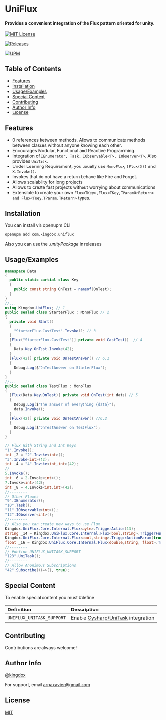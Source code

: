 
<!-- ![Logo](https://kingdox.github.io/assets/img/uniflux.png) -->

UniFlux
===
#### Provides a convenient integration of the Flux pattern oriented for unity.
[![MIT License](https://img.shields.io/badge/License-MIT-green.svg)](https://choosealicense.com/licenses/mit/)

[![Releases](https://img.shields.io/github/release/kingdox/UniFlux.svg)](https://github.com/kingdox/UniFlux/releases)

[![UPM](https://img.shields.io/npm/v/com.kingdox.uniflux?label=openupm&registry_uri=https://package.openupm.com)](https://openupm.com/packages/com.kingdox.uniflux/)



## Table of Contents

- [Features](#features)
- [Installation](#installation)
- [Usage/Examples](#usage-examples)
- [Special Content](#special-content)
- [Contributing](#contributing)
- [Author Info](#author-info)
- [License](#license)

## Features

- 0 references between methods. Allows to communicate methods between classes without anyone knowing each other.
- Encourages Modular, Functional and Reactive Programming.
- Integration of `IEnumerator, Task, IObservable<T>, IObserver<T>`. Also provides `UniTask`.
- Under Learning Requirement, you usually use `MonoFlux`, `[Flux(X)]` and `X.Invoke()`.
- Invokes that do not have a return behave like Fire and Forget.
- Allows scalability for long projects
- Allows to create fast projects without worrying about communications
- Extensible to create your own `Flux<TKey>,Flux<TKey,TParamOrReturn> and Flux<TKey,TParam,TReturn>` types.


## Installation

You can install via openupm CLI
```bash
openupm add com.kingdox.uniflux
```

Also you can use the *.unityPackage* in releases


## Usage/Examples

```csharp
namespace Data
{
  public static partial class Key
  {
    public const string OnTest = nameof(OnTest);
  }
}
//...
using Kingdox.UniFlux; // 1
public sealed class StarterFlux : MonoFlux // 2
{
  private void Start() 
  {
    "StarterFlux.CastTest".Invoke(); // 3
  }
  [Flux("StarterFlux.CastTest")] private void CastTest()  // 4
  {
    Data.Key.OnTest.Invoke(42);
  }
  [Flux(42)] private void OnTestAnswer() // 6.1
  {
    Debug.Log($"OnTestAnswer on StarterFlux");
  }
}
//...
public sealed class TestFlux : MonoFlux 
{
  [Flux(Data.Key.OnTest)] private void OnTest(int data) // 5
  {
    Debug.Log($"The answer of everything {data}");
    data.Invoke();
  }
  [Flux(42)] private void OnTestAnswer() //6.2
  {
    Debug.Log($"OnTestAnswer on TestFlux");
  }
}
```

```cs
// Flux With String and Int Keys 
"1".Invoke();
int _2 = "2".Invoke<int>();
"3".Invoke<int>(42);
int _4 = "4".Invoke<int,int>(42);
//
5.Invoke();
int _6 = 2.Invoke<int>();
7.Invoke<int>(42);
int _8 = 4.Invoke<int,int>(42);
//--------
// Other Fluxes
"9".IEnumerator();
"10".Task();
"11".IObservable<int>();
"12".IObserver<int>();
//--------
// Also you can create new ways to use Flux
Kingdox.UniFlux.Core.Internal.Flux<byte>.TriggerAction(13);
string _14 = Kingdox.UniFlux.Core.Internal.Flux<bool,string>.TriggerFunc(true);
Kingdox.UniFlux.Core.Internal.Flux<bool,string>.TriggerActionParam(true,"15");
float _16 = Kingdox.UniFlux.Core.Internal.Flux<double,string, float>.TriggerFuncParam(Math.PI, "PI");
//--------
// #define UNIFLUX_UNITASK_SUPPORT
"123".UniTask();
//--------
// Allow Anonimous Subscriptions
"42".Subscribe(()=>{}, true);
```


## Special Content

To enable special content you must #define

| Definition | Description                |
| :-------- | :------------------------- |
| `UNIFLUX_UNITASK_SUPPORT` | Enable [Cysharp/UniTask]("https://github.com/Cysharp/UniTask") integration |


## Contributing

Contributions are always welcome!



## Author Info

[@kingdox](https://github.com/kingdox/)

For support, email arpaxavier@gmail.com

## License

[MIT](https://choosealicense.com/licenses/mit/)

